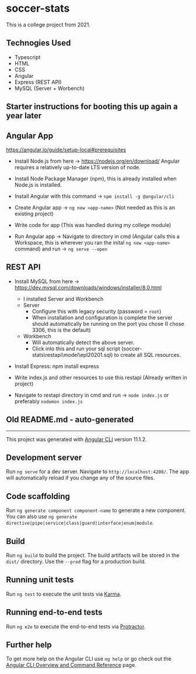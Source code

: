 # soccer-stats

This is a college project from 2021.

## Technogies Used
- Typescript
- HTML
- CSS
- Angular
- Express (REST API)
- MySQL (Server + Worbench)

## Starter instructions for booting this up again a year later

## Angular App
https://angular.io/guide/setup-local#prerequisites

- Install Node.js from here -> https://nodejs.org/en/download/
Angular requires a relatively up-to-date LTS version of node. 

- Install Node Package Manager (npm), this is already installed when Node.js is installed.

- Install Angular with this command -> `npm install -g @angular/cli`

- Create Angular app -> `ng new <app-name>` (Not needed as this is an existing project)

- Write code for app (This was handled during my college module)

- Run Angular app -> Navigate to directory in cmd (Angular calls this a Workspace, this is wherever you ran the inital `ng new <app-name>` command) and run -> `ng serve --open`

## REST API

- Install MySQL from here -> https://dev.mysql.com/downloads/windows/installer/8.0.html
    - I installed Server and Workbench
    - Server
        - Configure this with legacy security (password = `root`)
        - When installation and configuration is complete the server should automatically be running on the port you chose (I chose 3306, this is the default)
    - Workbench
        - Will automatically detect the above server. 
        - Click into this and run your sql script (soccer-stats\restapi\model\epl20201.sql) to create all SQL resources.

- Install Express: npm install express

- Write index.js and other resources to use this restapi (Already written in project)

- Navigate to restapi directory in cmd and run -> `node index.js` or preferably `nodemon index.js`

## Old README.md - auto-generated
------

This project was generated with [Angular CLI](https://github.com/angular/angular-cli) version 11.1.2.

## Development server

Run `ng serve` for a dev server. Navigate to `http://localhost:4200/`. The app will automatically reload if you change any of the source files.

## Code scaffolding

Run `ng generate component component-name` to generate a new component. You can also use `ng generate directive|pipe|service|class|guard|interface|enum|module`.

## Build

Run `ng build` to build the project. The build artifacts will be stored in the `dist/` directory. Use the `--prod` flag for a production build.

## Running unit tests

Run `ng test` to execute the unit tests via [Karma](https://karma-runner.github.io).

## Running end-to-end tests

Run `ng e2e` to execute the end-to-end tests via [Protractor](http://www.protractortest.org/).

## Further help

To get more help on the Angular CLI use `ng help` or go check out the [Angular CLI Overview and Command Reference](https://angular.io/cli) page.

